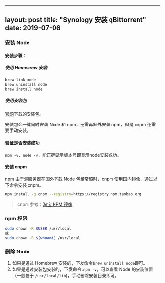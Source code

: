 
---
layout: post
title:  "Synology 安装 qBittorrent"
date:   2019-07-06
---

### 安装 Node

#### 安装步骤：

##### 使用 Homebrew 安装

```sh
brew link node
brew uninstall node
brew install node
```

##### 使用安装包

[官网](https://nodejs.org/dist/)下载的安装包。

安装包会一键同时安装 Node 和 npm，无需再额外安装 npm，但是 cnpm 还需要手动安装。

#### 验证是否安装成功

`npm -v`、`node -v`，能正确显示版本号即表示node安装成功。

#### 安装 cnpm

npm 由于源服务器在国外下载 Node 包经常超时，cnpm 使用国内镜像，通过以下命令安装 cnpm。

```sh
npm install -g cnpm --registry=https://registry.npm.taobao.org
```

> cnpm 参考：[淘宝 NPM 镜像](http://npm.taobao.org/)

### npm 权限

```sh
sudo chown -R $USER /usr/local
或
sudo chown -R $(whoami) /usr/local
```

### 删除 Node

1. 如果是通过 Homebrew 安装的，下发命令`brew uninstall node`即可。
2. 如果是通过安装包安装的，下发命令`cnpm -v`，可以查看 Node 的安装位置（一般位于 `/usr/local/lib`)，手动删除安装目录即可。
